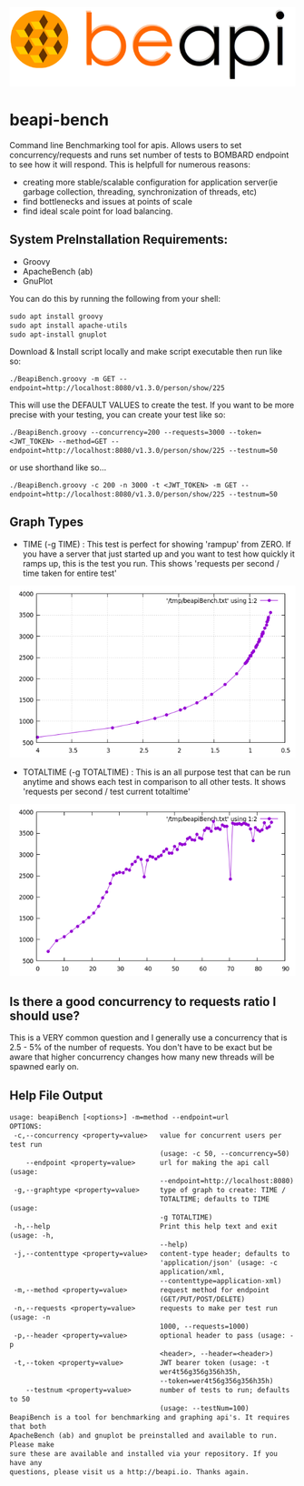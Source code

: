![alt text](https://github.com/orubel/logos/blob/master/beapi_logo_large.png)

# beapi-bench

Command line Benchmarking tool for apis. Allows users to set concurrency/requests and runs set number of tests to BOMBARD endpoint to see how it will respond. This is helpfull for numerous reasons:

- creating more stable/scalable configuration for application server(ie garbage collection, threading, synchronization of threads, etc)
- find bottlenecks and issues at points of scale
- find ideal scale point for load balancing.

## System PreInstallation Requirements: 
- Groovy
- ApacheBench (ab)
- GnuPlot

You can do this by running the following from your shell:
~~~~
sudo apt install groovy
sudo apt install apache-utils
sudo apt-install gnuplot
~~~~

Download & Install script locally and make script executable then run like so:
~~~~
./BeapiBench.groovy -m GET --endpoint=http://localhost:8080/v1.3.0/person/show/225
~~~~
This will use the DEFAULT VALUES to create the test. If you want to be more precise with your testing, you can create your test like so:
~~~~
./BeapiBench.groovy --concurrency=200 --requests=3000 --token=<JWT_TOKEN> --method=GET --endpoint=http://localhost:8080/v1.3.0/person/show/225 --testnum=50
~~~~
or use shorthand like so...
~~~~
./BeapiBench.groovy -c 200 -n 3000 -t <JWT_TOKEN> -m GET --endpoint=http://localhost:8080/v1.3.0/person/show/225 --testnum=50
~~~~

## Graph Types 
- TIME (-g TIME) : This test is perfect for showing 'rampup' from ZERO. If you have a server that just started up and you want to test how quickly it ramps up, this is the test you run. This shows 'requests per second / time taken for entire test'

![alt text](https://github.com/orubel/logos/blob/master/beapibench2.png)

- TOTALTIME (-g TOTALTIME) : This is an all purpose test that can be run anytime and shows each test in comparison to all other tests. It shows 'requests per second / test current totaltime'

![alt text](https://github.com/orubel/logos/blob/master/beapibench.png)

## Is there a good concurrency to requests ratio I should use?
This is a VERY common question and I generally use a concurrency that is 2.5 - 5% of the number of requests. You don't have to be exact but be aware that higher concurrency changes how many new threads will be spawned early on.

## Help File Output 
~~~~
usage: beapiBench [<options>] -m=method --endpoint=url
OPTIONS:
 -c,--concurrency <property=value>   value for concurrent users per test run
                                     (usage: -c 50, --concurrency=50)
    --endpoint <property=value>      url for making the api call (usage:
                                     --endpoint=http://localhost:8080)
 -g,--graphtype <property=value>     type of graph to create: TIME /
                                     TOTALTIME; defaults to TIME (usage:
                                     -g TOTALTIME)
 -h,--help                           Print this help text and exit (usage: -h,
                                     --help)
 -j,--contenttype <property=value>   content-type header; defaults to
                                     'application/json' (usage: -c
                                     application/xml,
                                     --contenttype=application-xml)
 -m,--method <property=value>        request method for endpoint
                                     (GET/PUT/POST/DELETE)
 -n,--requests <property=value>      requests to make per test run (usage: -n
                                     1000, --requests=1000)
 -p,--header <property=value>        optional header to pass (usage: -p
                                     <header>, --header=<header>)
 -t,--token <property=value>         JWT bearer token (usage: -t
                                     wer4t56g356g356h35h,
                                     --token=wer4t56g356g356h35h)
    --testnum <property=value>       number of tests to run; defaults to 50
                                     (usage: --testNum=100)
BeapiBench is a tool for benchmarking and graphing api's. It requires that both
ApacheBench (ab) and gnuplot be preinstalled and available to run. Please make
sure these are available and installed via your repository. If you have any
questions, please visit us a http://beapi.io. Thanks again.
~~~~


